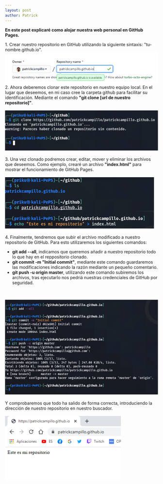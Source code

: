 ```yaml
---
layout: post
author: Patrick
---
```

<b>En este post explicaré como alojar nuestra web personal en GitHub Pages.</b>
<p>
1. Crear nuestro repositorio en GitHub utilizando la siguiente sintaxis: "tu-nombre.github.io".<br/>
<img src="/images/gpages1.png" alt="Primer paso"><br/>
2. Ahora deberemos clonar este repositorio en nuestro equipo local. En el lugar que deseemos, en mi caso cree la carpeta github para facilitar su identificación. Mediante el comando <b>"git clone [url de nuestro repositorio]"</b>.<br/><br/>
<img src="/images/gpages2.png" alt="Segundo paso"><br/><br/>
3. Una vez clonado podremos crear, editar, mover y eliminar los archivos que deseemos. Como ejemplo, crearé un archivo <b>"index.html"</b> para mostrar el funcionamiento de GitHub Pages.<br/><br/>
<img src="/images/gpages3.png" alt="Tercer paso"><br/><br/>
4. Finalmente, tendremos que subir el archivo modificado a nuestro repositorio de GitHub. Para esto utilizaremos los siguientes comandos: 
<ul>
    <li><b>git add --all</b>, indicamos que queremos añadir a nuestro repositorio todo lo que hay en el reppositorio clonado.</li>
    <li><b>git commit -m "Initial commit"</b>, mediante este comando guardaremos las modificaciones indicando la razón mediante un pequeño comentario.</li>
    <li><b>git push -u origin master</b>, utilizando este comando subiremos los archivos, tras ejecutarlo nos pedriá nuestras credenciales de GitHub por seguridad.</li>
</ul><br/><br/>
<img src="/images/gpages4.png" alt="Cuarto paso"><br/><br/>
Y comprobaremos que todo ha salido de forma correcta, introduciendo la dirección de nuestro repositorio en nuestro buscador.<br/><br/>
<img src="/images/gpages5.png" alt="Comprobación">
</p>
